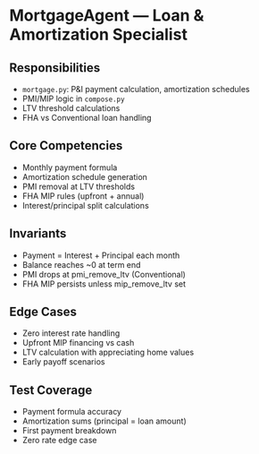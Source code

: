 # MortgageAgent — Loan & Amortization Specialist

## Responsibilities
- `mortgage.py`: P&I payment calculation, amortization schedules
- PMI/MIP logic in `compose.py`
- LTV threshold calculations
- FHA vs Conventional loan handling

## Core Competencies
- Monthly payment formula
- Amortization schedule generation
- PMI removal at LTV thresholds
- FHA MIP rules (upfront + annual)
- Interest/principal split calculations

## Invariants
- Payment = Interest + Principal each month
- Balance reaches ~0 at term end
- PMI drops at pmi_remove_ltv (Conventional)
- FHA MIP persists unless mip_remove_ltv set

## Edge Cases
- Zero interest rate handling
- Upfront MIP financing vs cash
- LTV calculation with appreciating home values
- Early payoff scenarios

## Test Coverage
- Payment formula accuracy
- Amortization sums (principal = loan amount)
- First payment breakdown
- Zero rate edge case